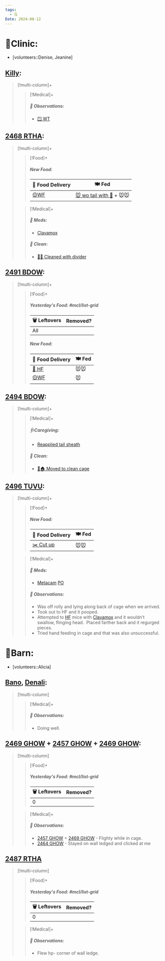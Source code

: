 ```yaml
---
tags:
  - 🗒️
Date: 2024-08-12
---
```


# 🏥Clinic:
- [volunteers::Denise, Jeanine]

## [Killy](../RARE%20Birds/Ed%20Birds/Killy.md):
> [!multi-column]+
>
>> [!Medical]+
>> ##### 🔭 Observations:
>> - [🪟 WT](../Admin/Codes/Window%20time.md)

## [2468 RTHA](../RARE%20Birds/2468%20RTHA.md):
> [!multi-column]+
>
>> [!Food]+
>> ##### New Food:
>> |🚚 Food Delivery| 🍽️ Fed|
>> |---|---|
>>|[🟡WF](../Admin/Codes/Whole%20food.md)|[🐭 wo tail with 💊](../Admin/Codes/Food/Mouse%20wo%20tail%20with%20meds.md) + 🐭🐭|
>
>> [!Medical]+
>> ##### 💊 Meds:
>> - [Clavamox](../Admin/Codes/Medication/Clavamox.md)
>>
>>##### 🫧 Clean:
>> - [🧼➗ Cleaned with divider](../Admin/Codes/Cleaned%20with%20divider.md)

## [2491 BDOW](../RARE%20Birds/2491%20BDOW.md):
> [!multi-column]+
>
>> [!Food]+
>> ##### Yesterday's Food: #mcl/list-grid
>> |🗑️ Leftovers| Removed?
>> |---|---|
>>|All|
>>
>> ##### New Food:
>> |🚚 Food Delivery| 🍽️ Fed|
>> |---|---|
>>|[🫱 HF](../Admin/Codes/Handfed.md)|🐭🐭|
>>|[🟡WF](../Admin/Codes/Whole%20food.md)|🐭|
>

## [2494 BDOW](../RARE%20Birds/2494%20BDOW.md):
> [!multi-column]+
>
>> [!Medical]+
>> ##### 🩺Caregiving:
>> - [Reapplied tail sheath](../Admin/Codes/Reapplied%20tail%20sheath.md)
>>
>>##### 🫧 Clean:
>> - [🧼🏠 Moved to clean cage](../Admin/Codes/Moved%20to%20clean%20cage.md)
>>

## [2496 TUVU](../RARE%20Birds/2496%20TUVU.md):
> [!multi-column]+
>
>> [!Food]+
>> ##### New Food:
>> |🚚 Food Delivery| 🍽️ Fed|
>> |---|---|
>>|[✂️ Cut up](../Admin/Codes/Cut%20up.md)|🐭🐭|
>
>> [!Medical]+
>> ##### 💊 Meds:
>> - [Metacam](../Admin/Codes/Medication/Metacam.md) [PO](../Admin/Codes/Per%20os.md)
>>
>> ##### 🔭 Observations:
>> - Was off rolly and lying along back of cage when we arrived.
>> - Took out to HF and it pooped.
>> - Attempted to [HF](../Admin/Codes/Handfed.md) mice with [Clavamox](../Admin/Codes/Medication/Clavamox.md) and it wouldn’t swallow, flinging head.  Placed farther back and it regurged pieces. 
>> - Tried hand feeding in cage and that was also unsuccessful.

# 🏡Barn:
- [volunteers::Alicia]

## [Bano](../RARE%20Birds/Ed%20Birds/Bano.md), [Denali](../RARE%20Birds/Ed%20Birds/Denali.md):
> [!multi-column]
>
>> [!Medical]+
>> ##### 🔭 Observations:
>> - Doing well.

## [2469 GHOW](../RARE%20Birds/2469%20GHOW.md) + [2457 GHOW](../RARE%20Birds/2457%20GHOW.md) + [2469 GHOW](../RARE%20Birds/2469%20GHOW.md):
> [!multi-column]
>
>> [!Food]+
>> ##### Yesterday's Food: #mcl/list-grid
>> |🗑️ Leftovers| Removed?
>> |---|---|
>>|0|
>
>> [!Medical]+
>> ##### 🔭 Observations:
>> - [2457 GHOW](../RARE%20Birds/2457%20GHOW.md) + [2469 GHOW](../RARE%20Birds/2469%20GHOW.md) - Flighty while in cage.
>> - [2464 GHOW](../RARE%20Birds/2464%20GHOW.md) - Stayed on wall ledged and clicked at me

## [2487 RTHA](../RARE%20Birds/2487%20RTHA.md)
> [!multi-column]
>
>> [!Food]+
>> ##### Yesterday's Food: #mcl/list-grid
>> |🗑️ Leftovers| Removed?
>> |---|---|
>>|0|
>
>> [!Medical]+
>> ##### 🔭 Observations:
>> - Flew hp- corner of wall ledge.

